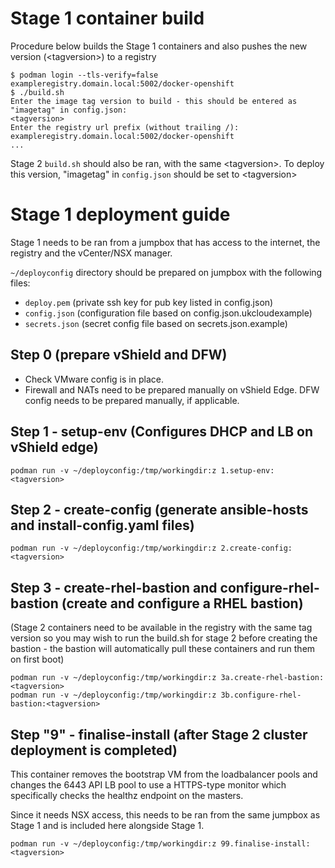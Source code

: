 # Stage 1 container build

Procedure below builds the Stage 1 containers and also pushes the new version (\<tagversion\>) to a registry
  
```
$ podman login --tls-verify=false exampleregistry.domain.local:5002/docker-openshift
$ ./build.sh
Enter the image tag version to build - this should be entered as "imagetag" in config.json:
<tagversion>
Enter the registry url prefix (without trailing /):
exampleregistry.domain.local:5002/docker-openshift
...
```

Stage 2 `build.sh` should also be ran, with the same \<tagversion\>. To deploy this version, "imagetag" in `config.json` should be set to \<tagversion\>


# Stage 1 deployment guide

Stage 1 needs to be ran from a jumpbox that has access to the internet, the registry and the vCenter/NSX manager.
 
`~/deployconfig` directory should be prepared on jumpbox with the following files:
- `deploy.pem` (private ssh key for pub key listed in config.json)
- `config.json` (configuration file based on config.json.ukcloudexample)
- `secrets.json` (secret config file based on secrets.json.example)

## Step 0 (prepare vShield and DFW)

- Check VMware config is in place.
- Firewall and NATs need to be prepared manually on vShield Edge. DFW config needs to be prepared manually, if applicable.

## Step 1 - setup-env (Configures DHCP and LB on vShield edge)
```
podman run -v ~/deployconfig:/tmp/workingdir:z 1.setup-env:<tagversion>
```

## Step 2 - create-config (generate ansible-hosts and install-config.yaml files)
```
podman run -v ~/deployconfig:/tmp/workingdir:z 2.create-config:<tagversion>
```

## Step 3 - create-rhel-bastion and configure-rhel-bastion (create and configure a RHEL bastion)

(Stage 2 containers need to be available in the registry with the same tag version so you may wish to run the build.sh for stage 2 before creating the bastion - the bastion will automatically pull these containers and run them on first boot)
```
podman run -v ~/deployconfig:/tmp/workingdir:z 3a.create-rhel-bastion:<tagversion>
podman run -v ~/deployconfig:/tmp/workingdir:z 3b.configure-rhel-bastion:<tagversion>
```



## Step "9" - finalise-install (after Stage 2 cluster deployment is completed)

This container removes the bootstrap VM from the loadbalancer pools and changes the 6443 API LB pool to use a HTTPS-type monitor which specifically checks the healthz endpoint on the masters.

Since it needs NSX access, this needs to be ran from the same jumpbox as Stage 1 and is included here alongside Stage 1.

```
podman run -v ~/deployconfig:/tmp/workingdir:z 99.finalise-install:<tagversion>
```
